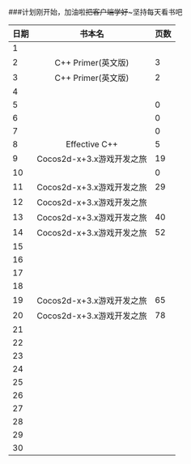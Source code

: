 ###计划刚开始，加油啦~~把客户端学好~~~坚持每天看书吧

日期|书本名|页数|
----|:-------:|---------|
1|| 
2|C++ Primer(英文版)|3
3|C++ Primer(英文版)|2
4| | 
5| | 0
6| | 0
7| | 0
8|Effective C++|5
9|Cocos2d-x+3.x游戏开发之旅 | 19
10| | 0
11|Cocos2d-x+3.x游戏开发之旅 | 29
12|Cocos2d-x+3.x游戏开发之旅 | 
13|Cocos2d-x+3.x游戏开发之旅 | 40
14|Cocos2d-x+3.x游戏开发之旅 | 52
15| | 
16| | 
17| | 
18| | 
19|Cocos2d-x+3.x游戏开发之旅 | 65
20|Cocos2d-x+3.x游戏开发之旅 | 78
21| | 
22| | 
23| | 
24| |  
25| |  
26| | 
27| | 
28| | 
29| | 
30| | 
